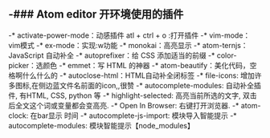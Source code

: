 -### Atom editor 开环境使用的插件
 -
 -* activate-power-mode：动感插件 atl + ctrl + o :打开插件
 -* vim-mode：vim模式
 -* ex-mode：实现:w功能
 -* monokai：高亮显示
 -* atom-ternjs：JavaScript 自动补全
 -* autoprefixer：给 CSS 添加适当的前缀
 -* color-picker：选颜色
 -* emmet：写 HTML 的神器
 -* atom-beautify：美化代码，空格啊什么什么的
 -* autoclose-html：HTML自动补全闭标签
 -* file-icons: 增加许多图标,在侧边蓝文件名前面的icon,,很赞
 -* autocomplete-modules: 自动补全插件, 有HTML, CSS, python 等
 -* highlight-selected: 高亮当前所选的文字, 双击后全文这个词或变量都会变高亮.
 -* Open In Browser: 右键打开浏览器.
 -* atom-clock: 在bar显示 时间
 -* autocomplete-js-import: 模块导入智能提示
 -* autocomplete-modules: 模块智能提示【node_modules】

